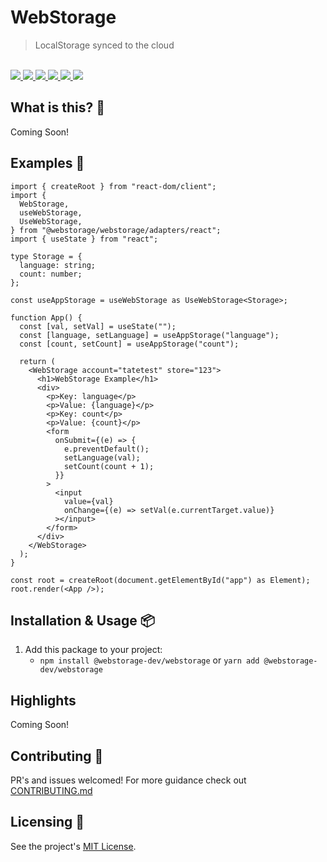 # WebStorage

<blockquote>LocalStorage synced to the cloud</blockquote>

<br />

<a href="https://www.npmjs.com/package/webstorage">
  <img src="https://img.shields.io/npm/v/webstorage.svg">
</a>
<a href="https://github.com/webstorage-dev/webstorage/blob/main/LICENSE">
  <img src="https://img.shields.io/npm/l/webstorage.svg">
</a>
<a href="https://bundlephobia.com/result?p=webstorage">
  <img src="https://img.shields.io/bundlephobia/minzip/webstorage">
</a>
<a href="https://www.npmjs.com/package/webstorage">
  <img src="https://img.shields.io/npm/dy/webstorage.svg">
</a>
<a href="https://github.com/webstorage-dev/webstorage/actions/workflows/ci.yml">
  <img src="https://github.com/webstorage-dev/webstorage/actions/workflows/ci.yml/badge.svg">
</a>
<a href="https://codecov.io/gh/webstorage-dev/webstorage">
  <img src="https://img.shields.io/codecov/c/github/webstorage-dev/webstorage/main.svg?style=flat-square">
</a>

## What is this? 🧐

Coming Soon!

## Examples 🚀

```tsx
import { createRoot } from "react-dom/client";
import {
  WebStorage,
  useWebStorage,
  UseWebStorage,
} from "@webstorage/webstorage/adapters/react";
import { useState } from "react";

type Storage = {
  language: string;
  count: number;
};

const useAppStorage = useWebStorage as UseWebStorage<Storage>;

function App() {
  const [val, setVal] = useState("");
  const [language, setLanguage] = useAppStorage("language");
  const [count, setCount] = useAppStorage("count");

  return (
    <WebStorage account="tatetest" store="123">
      <h1>WebStorage Example</h1>
      <div>
        <p>Key: language</p>
        <p>Value: {language}</p>
        <p>Key: count</p>
        <p>Value: {count}</p>
        <form
          onSubmit={(e) => {
            e.preventDefault();
            setLanguage(val);
            setCount(count + 1);
          }}
        >
          <input
            value={val}
            onChange={(e) => setVal(e.currentTarget.value)}
          ></input>
        </form>
      </div>
    </WebStorage>
  );
}

const root = createRoot(document.getElementById("app") as Element);
root.render(<App />);
```

## Installation & Usage 📦

1. Add this package to your project:
   - `npm install @webstorage-dev/webstorage` or `yarn add @webstorage-dev/webstorage`

## Highlights

Coming Soon!

## Contributing 👫

PR's and issues welcomed! For more guidance check out [CONTRIBUTING.md](https://github.com/webstorage-dev/webstorage/blob/main/CONTRIBUTING.md)

## Licensing 📃

See the project's [MIT License](https://github.com/webstorage-dev/webstorage/blob/main/LICENSE).

